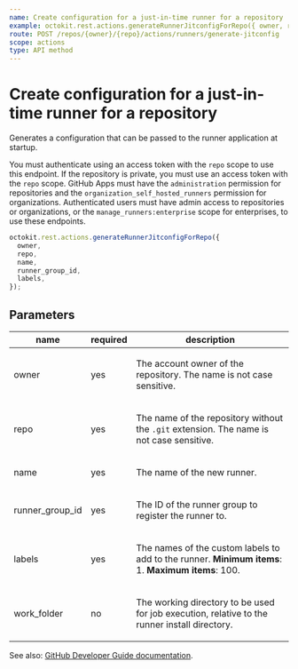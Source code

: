 ```yaml
---
name: Create configuration for a just-in-time runner for a repository
example: octokit.rest.actions.generateRunnerJitconfigForRepo({ owner, repo, name, runner_group_id, labels })
route: POST /repos/{owner}/{repo}/actions/runners/generate-jitconfig
scope: actions
type: API method
---
```


# Create configuration for a just-in-time runner for a repository

Generates a configuration that can be passed to the runner application at startup.

You must authenticate using an access token with the `repo` scope to use this endpoint.
If the repository is private, you must use an access token with the `repo` scope.
GitHub Apps must have the `administration` permission for repositories and the `organization_self_hosted_runners` permission for organizations.
Authenticated users must have admin access to repositories or organizations, or the `manage_runners:enterprise` scope for enterprises, to use these endpoints.

```js
octokit.rest.actions.generateRunnerJitconfigForRepo({
  owner,
  repo,
  name,
  runner_group_id,
  labels,
});
```

## Parameters

<table>
  <thead>
    <tr>
      <th>name</th>
      <th>required</th>
      <th>description</th>
    </tr>
  </thead>
  <tbody>
    <tr><td>owner</td><td>yes</td><td>

The account owner of the repository. The name is not case sensitive.

</td></tr>
<tr><td>repo</td><td>yes</td><td>

The name of the repository without the `.git` extension. The name is not case sensitive.

</td></tr>
<tr><td>name</td><td>yes</td><td>

The name of the new runner.

</td></tr>
<tr><td>runner_group_id</td><td>yes</td><td>

The ID of the runner group to register the runner to.

</td></tr>
<tr><td>labels</td><td>yes</td><td>

The names of the custom labels to add to the runner. **Minimum items**: 1. **Maximum items**: 100.

</td></tr>
<tr><td>work_folder</td><td>no</td><td>

The working directory to be used for job execution, relative to the runner install directory.

</td></tr>
  </tbody>
</table>

See also: [GitHub Developer Guide documentation](https://docs.github.com/rest/actions/self-hosted-runners#create-configuration-for-a-just-in-time-runner-for-a-repository).
